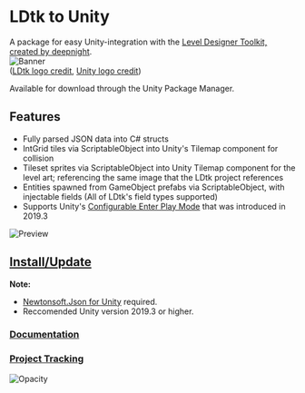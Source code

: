 # LDtk to Unity
A package for easy Unity-integration with the [Level Designer Toolkit, created by deepnight](https://github.com/deepnight/ldtk).  
![Banner](https://github.com/Cammin/LDtkUnity/blob/master/DocImages~/LdtkUnityBanner.png)  
([LDtk logo credit](https://github.com/deepnight/ldtk/blob/master/art/logo/banner-assets/square-512.png), [Unity logo credit](https://unity3d.com/legal/branding_trademarks))  

Available for download through the Unity Package Manager.  



## Features  
- Fully parsed JSON data into C# structs
- IntGrid tiles via ScriptableObject into Unity's Tilemap component for collision
- Tileset sprites via ScriptableObject into Unity Tilemap component for the level art; referencing the same image that the LDtk project references  
- Entities spawned from GameObject prefabs via ScriptableObject, with injectable fields (All of LDtk's field types supported)
- Supports Unity's [Configurable Enter Play Mode](https://docs.unity3d.com/Manual/ConfigurableEnterPlayMode.html) that was introduced in 2019.3

![Preview](https://github.com/Cammin/LDtkUnity/blob/master/DocImages~/LDtkUnityPreview.png)


## [Install/Update](https://github.com/Cammin/LDtkUnity/blob/master/INSTALL.md)  
**Note:** 
- [Newtonsoft.Json for Unity](https://github.com/jilleJr/Newtonsoft.Json-for-Unity) required.  
- Reccomended Unity version 2019.3 or higher.
 
### [Documentation](https://github.com/Cammin/LDtkUnity/blob/master/DOCUMENTATION.md)  
### [Project Tracking](https://trello.com/b/YPgO5283)  

![Opacity](https://github.com/Cammin/LDtkUnity/blob/master/DocImages~/LDtkUnityOpacity.gif)
